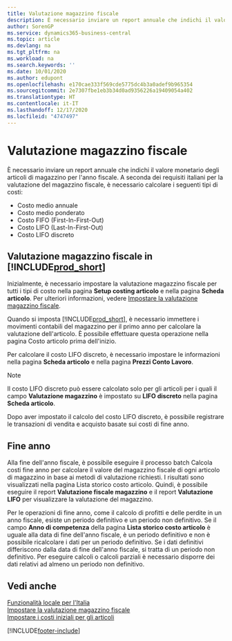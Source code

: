 ```yaml
---
title: Valutazione magazzino fiscale
description: È necessario inviare un report annuale che indichi il valore monetario degli articoli di magazzino per l'anno fiscale.
author: SorenGP
ms.service: dynamics365-business-central
ms.topic: article
ms.devlang: na
ms.tgt_pltfrm: na
ms.workload: na
ms.search.keywords: ''
ms.date: 10/01/2020
ms.author: edupont
ms.openlocfilehash: e170cae333f569cde5775dc4b3a0adef9b965354
ms.sourcegitcommit: 2e7307fbe1eb3b34d0ad9356226a19409054a402
ms.translationtype: HT
ms.contentlocale: it-IT
ms.lasthandoff: 12/17/2020
ms.locfileid: "4747497"
---
```

# <a name="fiscal-inventory-valuation"></a>Valutazione magazzino fiscale
È necessario inviare un report annuale che indichi il valore monetario degli articoli di magazzino per l'anno fiscale. A seconda dei requisiti italiani per la valutazione del magazzino fiscale, è necessario calcolare i seguenti tipi di costi:  

- Costo medio annuale  
- Costo medio ponderato  
- Costo FIFO (First-In-First-Out)  
- Costo LIFO (Last-In-First-Out)  
- Costo LIFO discreto  

## <a name="fiscal-inventory-valuation-in-prod_short"></a>Valutazione magazzino fiscale in [!INCLUDE[prod_short](../../includes/prod_short.md)]  
Inizialmente, è necessario impostare la valutazione magazzino fiscale per tutti i tipi di costo nella pagina **Setup costing articolo** e nella pagina **Scheda articolo**. Per ulteriori informazioni, vedere [Impostare la valutazione magazzino fiscale](how-to-set-up-fiscal-inventory-valuation.md).  

Quando si imposta [!INCLUDE[prod_short](../../includes/prod_short.md)], è necessario immettere i movimenti contabili del magazzino per il primo anno per calcolare la valutazione dell'articolo. È possibile effettuare questa operazione nella pagina Costo articolo prima dell'inizio.  

Per calcolare il costo LIFO discreto, è necessario impostare le informazioni nella pagina **Scheda articolo** e nella pagina **Prezzi Conto Lavoro**.

> [!NOTE]  
>  Il costo LIFO discreto può essere calcolato solo per gli articoli per i quali il campo **Valutazione magazzino** è impostato su **LIFO discreto** nella pagina **Scheda articolo**.

Dopo aver impostato il calcolo del costo LIFO discreto, è possibile registrare le transazioni di vendita e acquisto basate sui costi di fine anno.  

## <a name="end-of-year"></a>Fine anno  
 Alla fine dell'anno fiscale, è possibile eseguire il processo batch Calcola costi fine anno per calcolare il valore del magazzino fiscale di ogni articolo di magazzino in base ai metodi di valutazione richiesti. I risultati sono visualizzati nella pagina Lista storico costo articolo. Quindi, è possibile eseguire il report **Valutazione fiscale magazzino** e il report **Valutazione LIFO** per visualizzare la valutazione del magazzino.  

 Per le operazioni di fine anno, come il calcolo di profitti e delle perdite in un anno fiscale, esiste un periodo definitivo e un periodo non definitivo. Se il campo **Anno di competenza** della pagina **Lista storico costo articolo** è uguale alla data di fine dell'anno fiscale, è un periodo definitivo e non è possibile ricalcolare i dati per un periodo definitivo. Se i dati definitivi differiscono dalla data di fine dell'anno fiscale, si tratta di un periodo non definitivo. Per eseguire calcoli o calcoli parziali è necessario disporre dei dati relativi ad almeno un periodo non definitivo.

## <a name="see-also"></a>Vedi anche  
 [Funzionalità locale per l'Italia](italy-local-functionality.md)   
 [Impostare la valutazione magazzino fiscale](how-to-set-up-fiscal-inventory-valuation.md)   
 [Impostare i costi iniziali per gli articoli](how-to-set-up-initial-item-costs.md)


[!INCLUDE[footer-include](../../includes/footer-banner.md)]